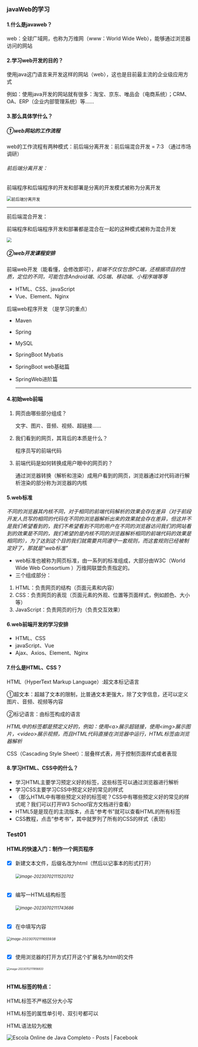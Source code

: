 ### javaWeb的学习

#### 1.什么是javaweb？

web：全球广域网，也称为万维网（www：World Wide Web），能够通过浏览器访问的网站

#### 2.学习web开发的目的？

使用java这门语言来开发这样的网站（web），这也是目前最主流的企业级应用方式

例如：使用java开发的网站就有很多：淘宝、京东、唯品会（电商系统）；CRM、OA、ERP（企业内部管理系统）等......

#### 3.那么具体学什么？

##### ①web网站的工作流程

web的工作流程有两种模式：前后端分离开发：前后端混合开发 = 7:3 （通过市场调研）

###### 前后端分离开发：

前端程序和后端程序的开发和部署是分离的开发模式被称为分离开发

<img src="C:\Users\14214\Documents\IO图\前后端分离开发.drawio.png" alt="前后端分离开发" style="zoom:80%;" />

------

前后端混合开发：

前端程序和后端程序开发和部署都是混合在一起的这种模式被称为混合开发

<img src="C:\Users\14214\Documents\IO图\前后端混合开发.drawio.png" style="zoom:80%;" />



##### ②web开发课程安排

前端web开发（能看懂，会修改即可），*前端不仅仅包含PC端，还根据项目的性质，定位的不同，可能包含Android端、iOS端、移动端、小程序端等等*

- HTML、CSS、javaScript
- Vue、Element、Nginx

后端web程序开发 （是学习的重点）

- Maven

- Spring

- MySQL

- SpringBoot Mybatis

- SpringBoot web基础篇

- SpringWeb进阶篇

  ------

  

#### 4.初始web前端

1. 网页由哪些部分组成？

   文字、图片、音频、视频、超链接......

2. 我们看到的网页，其背后的本质是什么？

   程序员写的前端代码

3. 前端代码是如何转换成用户眼中的网页的？

   通过浏览器转换（解析和渲染）成用户看到的网页，浏览器通过对代码进行解析渲染的部分称为浏览器的内核

#### 5.web标准

*不同的浏览器其内核不同，对于相同的前端代码解析的效果会存在差异（对于前段开发人员写的相同的代码在不同的浏览器解析出来的效果就会存在差异，但这并不是我们希望看到的，我们不希望看到不同的用户在不同的浏览器访问我们的网站看到的效果是不同的，我们希望的是内核不同的浏览器解析相同的前端代码的效果是相同的），为了达到这个目的我们就需要共同遵守一套规则，而这套规则已经被制定好了，那就是“web标准”*

- web标准也被称为网页标准，由一系列的标准组成，大部分由W3C（World Wide Web Consortium ）万维网联盟负责指定的。
- 三个组成部分：

1. HTML：负责网页的结构（页面元素和内容）
2. CSS：负责网页的表现（页面元素的外观、位置等页面样式，例如颜色、大小等）
3. JavaScript：负责网页的行为（负责交互效果）

#### 6.web前端开发的学习安排

- HTML、CSS
- javaScript、Vue
- Ajax、Axios、Element、Nginx

#### 7.什么是HTML、CSS？

HTML（HyperText Markup Language）:超文本标记语言

①超文本：超越了文本的限制，比普通文本更强大，除了文字信息，还可以定义图片、音频、视频等内容

②标记语言：由标签构成的语言

*HTML中的标签都是预定义好的，例如：使用\<a>展示超链接，使用\<img>展示图片，\<video>展示视频，而且HTML代码直接在浏览器中运行，HTML标签由浏览器解析*

CSS（Cascading Style Sheet）：层叠样式表，用于控制页面样式或者表现

#### 8.学习HTML、CSS中的什么？

- 学习HTML主要学习预定义好的标签，这些标签可以通过浏览器进行解析
- 学习CSS主要学习CSS中预定义好的常见的样式
- （那么HTML中有哪些预定义好的标签呢？CSS中有哪些预定义好的常见的样式呢？我们可以打开W3 School官方文档进行查看）
- HTML5是是现在的主流版本，点击“参考书”就可以查看HTML的所有标签
- CSS教程，点击“参考书”，其中就罗列了所有的CSS的样式（表现）

### Test01

#### HTML的快速入门：制作一个网页程序

- [x] 新建文本文件，后缀名改为html（然后以记事本的形式打开）

  ###### <img src="C:\Users\14214\AppData\Roaming\Typora\typora-user-images\image-20230702111520702.png" alt="image-20230702111520702" style="zoom:80%;" />

- [x] 编写一HTML结构标签

  ###### <img src="C:\Users\14214\AppData\Roaming\Typora\typora-user-images\image-20230702111743686.png" alt="image-20230702111743686" style="zoom:80%;" />

- [x] 在<body>中填写内容

###### <img src="C:\Users\14214\AppData\Roaming\Typora\typora-user-images\image-20230702111655938.png" alt="image-20230702111655938" style="zoom: 67%;" />   

- [x] 使用浏览器的打开方式打开这个扩展名为html的文件

######   <img src="C:\Users\14214\AppData\Roaming\Typora\typora-user-images\image-20230702111956833.png" alt="image-20230702111956833" style="zoom: 50%;" />

#### HTML标签的特点：

HTML标签不严格区分大小写

HTML标签的属性单引号、双引号都可以

HTML语法较为松散

![Escola Online de Java Completo - Posts | Facebook](https://th.bing.com/th/id/OIP.cq4FdlE_XscezeSEvCBFdQAAAA?pid=ImgDet&rs=1)

